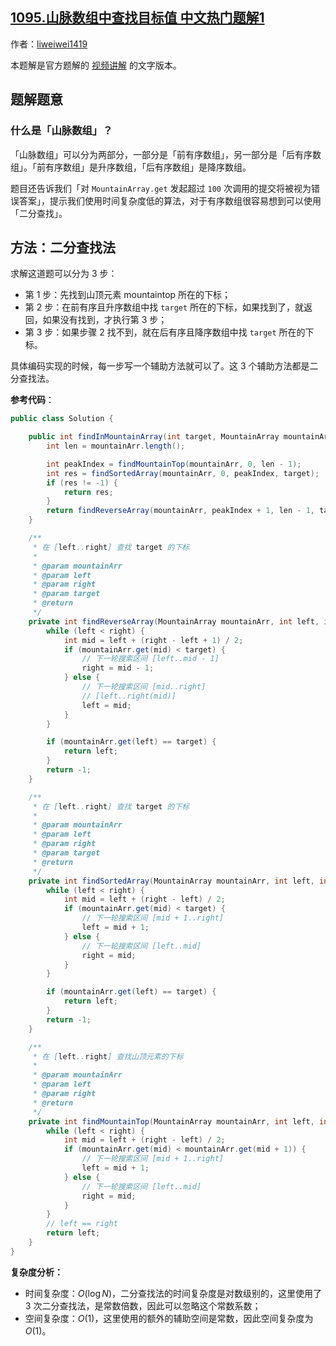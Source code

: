 ## [1095.山脉数组中查找目标值 中文热门题解1](https://leetcode.cn/problems/find-in-mountain-array/solutions/100000/shi-yong-chao-hao-yong-de-er-fen-fa-mo-ban-python-)

作者：[liweiwei1419](https://leetcode.cn/u/liweiwei1419)

本题解是官方题解的 [视频讲解](https://leetcode-cn.com/problems/find-in-mountain-array/solution/shan-mai-shu-zu-zhong-cha-zhao-mu-biao-zhi-by-leet/) 的文字版本。

## 题解题意

### 什么是「山脉数组」？

「山脉数组」可以分为两部分，一部分是「前有序数组」，另一部分是「后有序数组」。「前有序数组」是升序数组，「后有序数组」是降序数组。

题目还告诉我们「对 `MountainArray.get` 发起超过 `100` 次调用的提交将被视为错误答案」，提示我们使用时间复杂度低的算法，对于有序数组很容易想到可以使用「二分查找」。

## 方法：二分查找法

求解这道题可以分为 3 步：

+ 第 1 步：先找到山顶元素 mountaintop 所在的下标；
+ 第 2 步：在前有序且升序数组中找 `target` 所在的下标，如果找到了，就返回，如果没有找到，才执行第 3 步；
+ 第 3 步：如果步骤 2 找不到，就在后有序且降序数组中找 `target` 所在的下标。

具体编码实现的时候，每一步写一个辅助方法就可以了。这 3 个辅助方法都是二分查找法。

**参考代码**：

```java
public class Solution {

    public int findInMountainArray(int target, MountainArray mountainArr) {
        int len = mountainArr.length();

        int peakIndex = findMountainTop(mountainArr, 0, len - 1);
        int res = findSortedArray(mountainArr, 0, peakIndex, target);
        if (res != -1) {
            return res;
        }
        return findReverseArray(mountainArr, peakIndex + 1, len - 1, target);
    }

    /**
     * 在 [left..right] 查找 target 的下标
     *
     * @param mountainArr
     * @param left
     * @param right
     * @param target
     * @return
     */
    private int findReverseArray(MountainArray mountainArr, int left, int right, int target) {
        while (left < right) {
            int mid = left + (right - left + 1) / 2;
            if (mountainArr.get(mid) < target) {
                // 下一轮搜索区间 [left..mid - 1]
                right = mid - 1;
            } else {
                // 下一轮搜索区间 [mid..right]
                // [left..right(mid)]
                left = mid;
            }
        }

        if (mountainArr.get(left) == target) {
            return left;
        }
        return -1;
    }

    /**
     * 在 [left..right] 查找 target 的下标
     *
     * @param mountainArr
     * @param left
     * @param right
     * @param target
     * @return
     */
    private int findSortedArray(MountainArray mountainArr, int left, int right, int target) {
        while (left < right) {
            int mid = left + (right - left) / 2;
            if (mountainArr.get(mid) < target) {
                // 下一轮搜索区间 [mid + 1..right]
                left = mid + 1;
            } else {
                // 下一轮搜索区间 [left..mid]
                right = mid;
            }
        }

        if (mountainArr.get(left) == target) {
            return left;
        }
        return -1;
    }

    /**
     * 在 [left..right] 查找山顶元素的下标
     *
     * @param mountainArr
     * @param left
     * @param right
     * @return
     */
    private int findMountainTop(MountainArray mountainArr, int left, int right) {
        while (left < right) {
            int mid = left + (right - left) / 2;
            if (mountainArr.get(mid) < mountainArr.get(mid + 1)) {
                // 下一轮搜索区间 [mid + 1..right]
                left = mid + 1;
            } else {
                // 下一轮搜索区间 [left..mid]
                right = mid;
            }
        }
        // left == right
        return left;
    }
}
```


**复杂度分析：**

+ 时间复杂度：$O(\log N)$，二分查找法的时间复杂度是对数级别的，这里使用了 3 次二分查找法，是常数倍数，因此可以忽略这个常数系数；
+ 空间复杂度：$O(1)$，这里使用的额外的辅助空间是常数，因此空间复杂度为 $O(1)$。